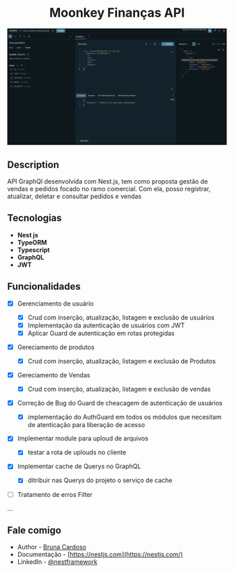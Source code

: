 

<p align="center">
  <h1 align="center">Moonkey Finanças API</h1>
  <p align="center">
  <a href="" target="blank"><img src="./public/1.png" width="800" alt="Nest Logo" /></a>
  </p>
</p>

[circleci-image]: https://img.shields.io/circleci/build/github/nestjs/nest/master?token=abc123def456
[circleci-url]: https://circleci.com/gh/nestjs/nest



## Description

API GraphQl desenvolvida com Nest.js, tem como proposta gestão de vendas e pedidos focado no ramo comercial. Com ela, posso registrar, atualizar, deletar e consultar pedidos e vendas

## Tecnologias

 - <b>Nest js</b>
 - <b>TypeORM</b>
 - <b>Typescript</b>
 - <b>GraphQL</b>
 - <b>JWT</b>

## Funcionalidades

- [X] Gerenciamento de usuário

  - [X] Crud com inserção, atualização, listagem e exclusão de usuários
  - [X] Implementação da autenticação de usuários com JWT
  - [X] Aplicar Guard de autenticação em rotas protegidas

- [X] Gereciamento de produtos
  - [X] Crud com inserção, atualização, listagem e exclusão de Produtos
  
- [X] Gereciamento de Vendas
  - [X] Crud com inserção, atualização, listagem e exclusão de vendas
  
- [x] Correção de Bug do Guard de cheacagem de autenticação de usuários
  - [x] implementação do AuthGuard em todos os módulos que necesitam de atenticação para liberação de acesso


- [x] Implementar module para uploud de arquivos
  - [x] testar a rota de uplouds no cliente 

- [x] Implementar cache de Querys no GraphQL
  - [x] ditribuir nas Querys do projeto o serviço de cache

- [ ] Tratamento de erros Filter

...



## Fale comigo

- Author - [Bruna Cardoso](https://kamilmysliwiec.com)
- Documentação - [https://nestjs.com](https://nestjs.com/)
- LinkedIn - [@nestframework](https://twitter.com/nestframework)
